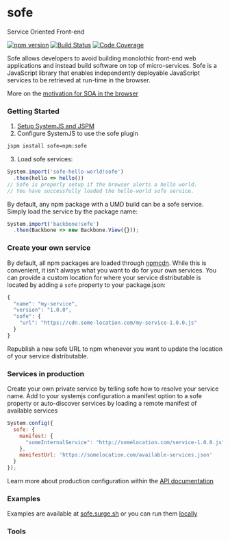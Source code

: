 # sofe
Service Oriented Front-end

[![npm version](https://img.shields.io/npm/v/sofe.svg?style=flat-square)](https://www.npmjs.org/package/sofe)
[![Build Status](https://img.shields.io/travis/CanopyTax/sofe.svg?style=flat-square)](https://travis-ci.org/CanopyTax/sofe)
[![Code Coverage](https://img.shields.io/codecov/c/github/CanopyTax/sofe.svg?style=flat-square)](https://codecov.io/github/CanopyTax/sofe)

Sofe allows developers to avoid building monolothic front-end web applications and instead build software on top of micro-services. Sofe is a JavaScript library that enables independently deployable JavaScript services to be retrieved at run-time in the browser.

More on the [motivation for SOA in the browser](docs/motivation.md)

### Getting Started
1. [Setup SystemJS and JSPM](http://jspm.io/docs/getting-started.html)
2. Configure SystemJS to use the sofe plugin

  ```bash
  jspm install sofe=npm:sofe
  ```
3. Load sofe services:

  ```javascript
  System.import('sofe-hello-world!sofe')
    .then(hello => hello())
  // Sofe is properly setup if the browser alerts a hello world.
  // You have successfully loaded the hello-world sofe service.
  ```
  By default, any npm package with a UMD build can be a sofe service. Simply load the service by the package name:

  ```javascript
  System.import('backbone!sofe')
    .then(Backbone => new Backbone.View({}));
  ```

### Create your own service
By default, all npm packages are loaded through [npmcdn](https://npmcdn.com). While this is convenient, it isn't always
what you want to do for your own services. You can provide a custom location for where your service distributable is located
by adding a `sofe` property to your package.json:
```javascript
{
  "name": "my-service",
  "version": "1.0.0",
  "sofe": {
    "url": "https://cdn.some-location.com/my-service-1.0.0.js"
  }
}
```
Republish a new sofe URL to npm whenever you want to update the location of your service distributable.

### Services in production
Create your own private service by telling sofe how to resolve your service name. Add to your systemjs configuration a manifest
option to a sofe property or auto-discover services by loading a remote manifest of available services
```javascript
System.config({
  sofe: {
    manifest: {
      "someInternalService": "http://somelocation.com/service-1.0.0.js"
    },
    manifestUrl: 'https://somelocation.com/available-services.json'
  }
});
```

Learn more about production configuration within the [API documentation](docs/sofe-api.md)

### Examples
Examples are available at [sofe.surge.sh](http://sofe.surge.sh) or you can run them [locally](examples/examples.md)

### Tools
